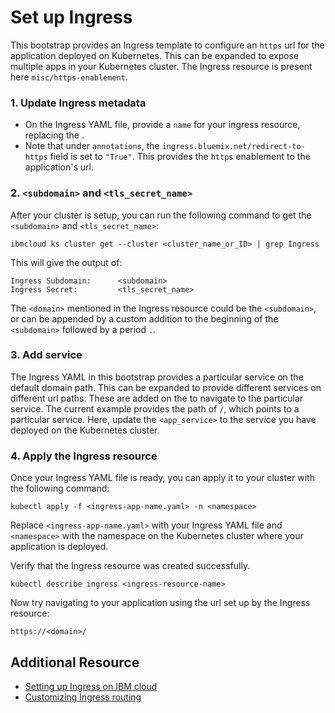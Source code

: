 # Set up Ingress

This bootstrap provides an Ingress template to configure an `https` url for the application deployed on Kubernetes. This can be expanded to expose multiple apps in your Kubernetes cluster.  The Ingress resource is present here `misc/https-enablement`.

### 1. Update Ingress metadata

*  On the Ingress YAML file, provide a `name` for your ingress resource, replacing the <ingress-resource-name>.
*  Note that under `annotations`, the `ingress.bluemix.net/redirect-to-https` field is set to `"True"`.  This provides the `https` enablement to the application's url.

### 2. `<subdomain>` and `<tls_secret_name>`

After your cluster is setup, you can run the following command to get the `<subdomain>` and `<tls_secret_name>`:
```
ibmcloud ks cluster get --cluster <cluster_name_or_ID> | grep Ingress
```
This will give the output of:
```
Ingress Subdomain:      <subdomain>
Ingress Secret:         <tls_secret_name>
```

The `<domain>` mentioned in the Ingress resource could be the `<subdomain>`, or can be appended by a custom addition to the beginning of the `<subdomain>` followed by a period `.`.

### 3. Add service

The Ingress YAML in this bootstrap provides a particular service on the default domain path.  This can be expanded to provide different services on different url paths. These <paths> are added on the <domain> to navigate to the particular service.  The current example provides the path of `/`, which points to a particular service. Here, update the `<app_service>` to the service you have deployed on the Kubernetes cluster.


### 4. Apply the Ingress resource

Once your Ingress YAML file is ready, you can apply it to your cluster with the following command:
```
kubectl apply -f <ingress-app-name.yaml> -n <namespace>
```
Replace `<ingress-app-name.yaml>` with your Ingress YAML file and `<namespace>` with the namespace on the Kubernetes cluster where your application is deployed. 

Verify that the Ingress resource was created successfully.
```
kubectl describe ingress <ingress-resource-name>
```
Now try navigating to your application using the url set up by the Ingress resource:
```
https://<domain>/
```

## Additional Resource
* [Setting up Ingress on IBM cloud](https://cloud.ibm.com/docs/containers?topic=containers-ingress)
* [Customizing Ingress routing](https://cloud.ibm.com/docs/containers?topic=containers-ingress_annotation)
